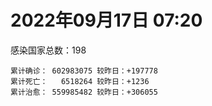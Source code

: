 
# 2022年09月17日 07:20
感染国家总数：198
```
累计确诊： 602983075 较昨日：+197778
累计死亡：   6518264 较昨日：+1236
累计治愈： 559985482 较昨日：+306055
```
<div id="main" style="width:100%;height:800px;margin-bottom:10px;"></div>
<div id="second" style="width:100%;height:1000px;margin-bottom:10px;"></div>
<div id="third" style="width:100%;height:1000px;margin-bottom:10px;"></div>
<div id="last" style="width:100%;height:3000px;"></div>

<script>
import * as echarts from "echarts";
export default {
  mounted () {
    this.chart = echarts.init(document.getElementById("main"), "dark")
    this.secondChart = echarts.init(document.getElementById("second"), "dark")
    this.thirdChart = echarts.init(document.getElementById("third"), "dark")
    this.lastChart = echarts.init(document.getElementById("last"), "dark")
    var option = {
      tooltip: { trigger: "axis", axisPointer: { type: "shadow" } },
      legend: {},
      grid: { left: "3%", right: "4%", bottom: "3%", containLabel: true },
      xAxis: { type: "value" },
      yAxis: {
        type: "category", data: ["意大利","英国","韩国","德国","巴西","法国","印度","美国",]
      },
      series: [
        { name: "新增确诊", type: "bar", stack: "total", label: { show: true }, emphasis: { focus: "series" }, data: [17362,285,0,0,0,28686,2997,27312,] }, 
        { name: "累计确诊", type: "bar", stack: "total", label: { show: true }, emphasis: { focus: "series" }, data: [22131785,23803311,24316302,32643742,34610590,34860085,44525774,97457723,] }, 
        { name: "新增死亡", type: "bar", stack: "total", label: { show: true }, emphasis: { focus: "series" }, data: [44,1,0,0,0,28,0,265,] }, 
        { name: "累计死亡", type: "bar", stack: "total", label: { show: true }, emphasis: { focus: "series" }, data: [176508,207189,27725,148845,685258,154672,528273,1078283,] }, 
        { name: "累计治愈", type: "bar", stack: "total", label: { show: true }, emphasis: { focus: "series" }, data: [21529555,24692,22999295,31882700,33706231,34310043,43947756,93768819,] },]
    }
    this.chart.setOption(option);
    var secondOption = {
      tooltip: { trigger: "axis", axisPointer: { type: "shadow" } },
      legend: {},
      grid: { left: "3%", right: "4%", bottom: "3%", containLabel: true },
      xAxis: { type: "value" },
      yAxis: {
        type: "category", data: ["墨西哥","伊朗","荷兰","阿根廷","澳大利亚","越南","西班牙","土耳其","俄罗斯","日本",]
      },
      series: [
        { name: "新增确诊", type: "bar", stack: "total", label: { show: true }, emphasis: { focus: "series" }, data: [0,644,4308,0,4771,3080,10760,0,59035,0,] }, 
        { name: "累计确诊", type: "bar", stack: "total", label: { show: true }, emphasis: { focus: "series" }, data: [7068348,7542230,8405580,9697763,10155992,11454079,13384876,16852382,20324039,20488312,] }, 
        { name: "新增死亡", type: "bar", stack: "total", label: { show: true }, emphasis: { focus: "series" }, data: [0,15,6,0,121,0,446,0,110,0,] }, 
        { name: "累计死亡", type: "bar", stack: "total", label: { show: true }, emphasis: { focus: "series" }, data: [329868,144273,22626,129830,14745,43137,113725,101068,385837,43347,] }, 
        { name: "累计治愈", type: "bar", stack: "total", label: { show: true }, emphasis: { focus: "series" }, data: [6332342,7319561,8347537,9537060,10064797,10508736,13189537,16701280,19294876,19518267,] },]
    }
    this.secondChart.setOption(secondOption);
    var thirdOption = {
      tooltip: { trigger: "axis", axisPointer: { type: "shadow" } },
      legend: {},
      grid: { left: "3%", right: "4%", bottom: "3%", containLabel: true },
      xAxis: { type: "value" },
      yAxis: {
        type: "category", data: ["以色列","泰国","马来西亚","希腊","奥地利","乌克兰","葡萄牙","波兰","哥伦比亚","印度尼西亚",]
      },
      series: [
        { name: "新增确诊", type: "bar", stack: "total", label: { show: true }, emphasis: { focus: "series" }, data: [1617,0,1977,0,0,0,2777,5427,0,2358,] }, 
        { name: "累计确诊", type: "bar", stack: "total", label: { show: true }, emphasis: { focus: "series" }, data: [4648682,4672146,4815679,4838811,4955082,5096397,5456778,6238544,6305562,6405044,] }, 
        { name: "新增死亡", type: "bar", stack: "total", label: { show: true }, emphasis: { focus: "series" }, data: [9,0,6,0,0,0,4,25,0,27,] }, 
        { name: "累计死亡", type: "bar", stack: "total", label: { show: true }, emphasis: { focus: "series" }, data: [11676,32606,36305,33829,19486,108955,24951,117341,141746,157876,] }, 
        { name: "累计治愈", type: "bar", stack: "total", label: { show: true }, emphasis: { focus: "series" }, data: [4627644,4629396,4752216,4765130,4877858,4940885,5363128,5335950,6132645,6218708,] },]
    }
    this.thirdChart.setOption(thirdOption);
    var lastOption = {
      tooltip: { trigger: "axis", axisPointer: { type: "shadow" } },
      legend: {},
      grid: { left: "3%", right: "4%", bottom: "3%", containLabel: true },
      xAxis: { type: "value" },
      yAxis: {
        type: "category", data: ["朝鲜","西撒哈拉","蒙特塞拉特岛","梵蒂冈","红宝石公主号","钻石公主号","圣文森特岛","列支敦士登公国","安圭拉","圣多美和普林西比","特克斯和凯科斯群岛","圣基茨和尼维斯","乍得","塞拉利昂","利比里亚","科摩罗","几内亚比绍","安提瓜和巴布达","尼日尔","厄立特里亚","也门","冈比亚","摩纳哥","多米尼克","中非共和国","吉布提","萨摩亚","赤道几内亚","塔吉克斯坦","南苏丹","尼加拉瓜","格林纳达","直布罗陀","圣马力诺","布基纳法索","东帝汶","刚果（布）","索马里","贝宁","圣卢西亚","马里","海地","莱索托","巴哈马","几内亚","多哥","坦桑尼亚","毛里求斯","阿鲁巴","巴布亚新几内亚","安道尔","塞舌尔","加蓬","布隆迪","叙利亚","不丹","佛得角","毛里塔尼亚","苏丹","马达加斯加","斐济","伯利兹","圭亚那","斯威士兰","新喀里多尼亚","法属波利尼西亚","苏里南","科特迪瓦","马拉维","塞内加尔","刚果（金）","法属圭亚那","巴巴多斯","安哥拉","马耳他","喀麦隆","卢旺达","柬埔寨","牙买加","波多黎各","加纳","纳米比亚","乌干达","特立尼达和多巴哥","马尔代夫","阿富汗","萨尔瓦多","冰岛","吉尔吉斯斯坦","老挝","马提尼克岛","文莱","莫桑比克","乌兹别克斯坦","津巴布韦","尼日利亚","阿尔及利亚","黑山","卢森堡","博茨瓦纳","阿尔巴尼亚","赞比亚","肯尼亚","北马其顿","波黑","阿曼","亚美尼亚","卡塔尔","洪都拉斯","埃塞俄比亚","利比亚","埃及","委内瑞拉","塞浦路斯","摩尔多瓦","爱沙尼亚","缅甸","巴勒斯坦","多米尼加","科威特","斯里兰卡","巴林","巴拉圭","沙特阿拉伯","阿塞拜疆","拉脱维亚","蒙古国","乌拉圭","巴拿马","白俄罗斯","尼泊尔","厄瓜多尔","阿联酋","哥斯达黎加","玻利维亚","古巴","危地马拉","突尼斯","斯洛文尼亚","黎巴嫩","克罗地亚","立陶宛","保加利亚","摩洛哥","芬兰","哈萨克斯坦","挪威","巴基斯坦","爱尔兰","约旦","新西兰","格鲁吉亚","斯洛伐克","新加坡","孟加拉国","匈牙利","塞尔维亚","伊拉克","瑞典","丹麦","罗马尼亚","菲律宾","南非","瑞士","捷克","秘鲁","加拿大","比利时","智利",]
      },
      series: [
        { name: "新增确诊", type: "bar", stack: "total", label: { show: true }, emphasis: { focus: "series" }, data: [0,0,0,0,0,0,0,0,0,0,0,0,0,0,0,0,0,0,0,0,0,0,30,0,0,0,0,0,0,0,0,0,0,0,0,0,0,0,0,0,38,0,0,0,0,25,0,0,0,0,0,0,0,0,0,0,2,1,0,0,0,0,0,0,0,0,0,0,0,0,0,0,51,0,20,0,1,0,0,0,0,0,0,140,0,122,0,0,0,0,0,0,8,0,0,0,15,158,0,0,75,26,9,89,144,0,0,773,0,20,4,0,0,0,0,0,305,0,0,0,51,255,0,98,234,1369,0,0,0,0,60,0,441,0,0,19,0,0,2198,213,727,1495,0,12,0,0,0,0,0,0,0,0,73,2309,363,0,2740,0,0,566,0,2626,279,0,2502,0,0,0,3696,] }, 
        { name: "累计确诊", type: "bar", stack: "total", label: { show: true }, emphasis: { focus: "series" }, data: [1,10,11,29,620,712,2298,3026,3851,6193,6380,6541,7560,7750,7929,8467,8796,9008,9931,10164,11932,12508,14501,14852,14904,15690,15889,16991,17786,17823,18491,19473,20069,20552,21128,23217,24837,27197,27638,28894,32478,33721,34287,37187,37652,38703,39253,40342,42914,44931,46147,46358,48668,49370,57207,61419,62352,62780,63275,66652,68223,68612,71239,73374,74086,76578,81078,86990,87946,88230,92751,93837,102119,103131,114368,121652,132481,137752,151016,151732,168616,169253,169396,182043,184966,196992,201785,205284,205920,215322,220192,224610,230192,244006,256939,264744,270599,278134,288658,326127,331459,333363,338324,342075,397822,397993,439302,440060,455669,493423,506922,515645,544057,579899,583183,599493,618303,620548,641677,657745,670570,675460,715806,815035,819124,913371,981618,982846,984234,994037,999181,1000214,1022066,1066630,1106900,1110990,1114758,1145163,1153964,1213589,1223641,1233862,1250627,1264743,1277473,1392259,1461388,1571628,1660635,1742256,1762125,1762206,1838466,1871900,2016946,2070443,2330341,2458509,2578521,3101027,3249108,3916162,4015626,4053996,4070913,4130040,4197701,4511590,4580469,] }, 
        { name: "新增死亡", type: "bar", stack: "total", label: { show: true }, emphasis: { focus: "series" }, data: [0,0,0,0,0,0,0,0,0,0,0,0,0,0,0,0,0,0,0,0,0,0,0,0,0,0,0,0,0,0,0,0,0,0,0,0,0,0,0,0,0,0,0,0,0,0,0,0,0,0,0,0,0,0,0,0,0,0,0,0,0,0,0,0,0,0,0,0,0,0,0,0,0,0,0,0,0,0,0,0,0,0,0,1,0,2,0,0,0,0,0,0,0,0,0,0,0,0,0,0,0,0,0,1,2,0,0,0,0,0,0,0,0,0,0,0,0,0,0,0,5,1,0,3,5,4,0,0,0,0,1,0,0,0,0,0,0,0,3,2,7,3,0,0,0,0,0,0,0,0,0,0,3,0,2,0,10,0,0,3,0,32,0,0,11,0,0,0,28,] }, 
        { name: "累计死亡", type: "bar", stack: "total", label: { show: true }, emphasis: { focus: "series" }, data: [1,1,1,0,10,13,12,59,12,76,36,46,193,126,294,161,175,145,312,103,2155,372,63,68,113,189,29,183,125,138,225,236,108,118,387,138,386,1352,163,391,739,857,704,833,449,284,845,1023,227,664,155,169,306,38,3163,21,410,994,4961,1410,878,680,1280,1422,314,649,1384,822,2680,1968,1422,409,559,1917,803,1935,1466,3056,3288,2609,1459,4065,3628,4184,308,7794,4228,213,2991,757,1042,225,2221,1637,5596,3155,6879,2778,1123,2787,3585,4017,5675,9521,16108,4260,8669,682,10989,7572,6437,24613,5809,1173,11808,2661,19444,5403,4384,2563,16742,1519,19530,9327,9881,5969,2179,7462,8487,7118,12016,35885,2342,8893,22226,8530,19698,29243,6802,10655,16834,9304,37667,16276,5858,13690,4038,30604,7862,14114,2882,16900,20429,1605,29339,47409,16865,25348,20069,6993,66888,62479,102146,14171,40943,216235,44347,32625,60909,] }, 
        { name: "累计治愈", type: "bar", stack: "total", label: { show: true }, emphasis: { focus: "series" }, data: [0,9,2,29,0,699,2233,2948,3821,6101,6321,6482,4874,4393,7544,8302,8301,8830,8890,10056,9119,12028,14372,14554,14520,15427,1605,16661,17264,17335,4225,19142,16579,20351,20632,23035,24006,13182,27322,28369,30974,31266,25811,36013,36880,38207,183,38669,42438,43982,45938,45977,48235,48578,53946,61313,61875,61776,57200,65216,66274,67796,69834,71945,73639,33500,49620,86128,84797,86137,83504,11254,101198,101155,113035,118616,130955,134638,97902,129614,167123,164813,100431,173252,163687,175484,179410,75685,196406,7660,0,222140,227882,241486,251102,257909,182230,274224,283668,322955,325449,329137,332554,331865,376230,384669,425531,433396,132498,471807,500468,442182,536557,574797,504142,524990,594984,608749,636343,654870,653740,671755,694789,802182,807433,891237,977806,973869,972298,985592,985103,960083,1001630,860711,1043944,1102308,1092521,983630,1122819,1087587,1201917,1206296,1203247,1248305,1250685,1364155,1455973,1535109,1645639,1725175,1749317,1637293,1814365,1792984,1960047,1988759,2258820,2431657,2537473,3085984,3152466,3827320,3907091,3980887,4010731,3897365,4087592,4432111,4504692,] },]
    }
    this.lastChart.setOption(lastOption);
  }
};
</script>

|国家|新增确诊|累计确诊|新增死亡|累计死亡|累计治愈|
|:--:|---:|---:|---:|---:|---:|
|美国|27312|97457723|265|1078283|93768819|
|印度|2997|44525774|0|528273|43947756|
|法国|28686|34860085|28|154672|34310043|
|巴西|0|34610590|0|685258|33706231|
|德国|0|32643742|0|148845|31882700|
|韩国|0|24316302|0|27725|22999295|
|英国|285|23803311|1|207189|24692|
|意大利|17362|22131785|44|176508|21529555|
|日本|0|20488312|0|43347|19518267|
|俄罗斯|59035|20324039|110|385837|19294876|
|土耳其|0|16852382|0|101068|16701280|
|西班牙|10760|13384876|446|113725|13189537|
|越南|3080|11454079|0|43137|10508736|
|澳大利亚|4771|10155992|121|14745|10064797|
|阿根廷|0|9697763|0|129830|9537060|
|荷兰|4308|8405580|6|22626|8347537|
|伊朗|644|7542230|15|144273|7319561|
|墨西哥|0|7068348|0|329868|6332342|
|印度尼西亚|2358|6405044|27|157876|6218708|
|哥伦比亚|0|6305562|0|141746|6132645|
|波兰|5427|6238544|25|117341|5335950|
|葡萄牙|2777|5456778|4|24951|5363128|
|乌克兰|0|5096397|0|108955|4940885|
|奥地利|0|4955082|0|19486|4877858|
|希腊|0|4838811|0|33829|4765130|
|马来西亚|1977|4815679|6|36305|4752216|
|泰国|0|4672146|0|32606|4629396|
|以色列|1617|4648682|9|11676|4627644|
|智利|3696|4580469|28|60909|4504692|
|比利时|0|4511590|0|32625|4432111|
|加拿大|0|4197701|0|44347|4087592|
|秘鲁|0|4130040|0|216235|3897365|
|捷克|2502|4070913|11|40943|4010731|
|瑞士|0|4053996|0|14171|3980887|
|南非|279|4015626|0|102146|3907091|
|菲律宾|2626|3916162|32|62479|3827320|
|罗马尼亚|0|3249108|0|66888|3152466|
|丹麦|566|3101027|3|6993|3085984|
|瑞典|0|2578521|0|20069|2537473|
|伊拉克|0|2458509|0|25348|2431657|
|塞尔维亚|2740|2330341|10|16865|2258820|
|匈牙利|0|2070443|0|47409|1988759|
|孟加拉国|363|2016946|2|29339|1960047|
|新加坡|2309|1871900|0|1605|1792984|
|斯洛伐克|73|1838466|3|20429|1814365|
|格鲁吉亚|0|1762206|0|16900|1637293|
|新西兰|0|1762125|0|2882|1749317|
|约旦|0|1742256|0|14114|1725175|
|爱尔兰|0|1660635|0|7862|1645639|
|巴基斯坦|0|1571628|0|30604|1535109|
|挪威|0|1461388|0|4038|1455973|
|哈萨克斯坦|0|1392259|0|13690|1364155|
|芬兰|0|1277473|0|5858|1250685|
|摩洛哥|12|1264743|0|16276|1248305|
|保加利亚|0|1250627|0|37667|1203247|
|立陶宛|1495|1233862|3|9304|1206296|
|克罗地亚|727|1223641|7|16834|1201917|
|黎巴嫩|213|1213589|2|10655|1087587|
|斯洛文尼亚|2198|1153964|3|6802|1122819|
|突尼斯|0|1145163|0|29243|983630|
|危地马拉|0|1114758|0|19698|1092521|
|古巴|19|1110990|0|8530|1102308|
|玻利维亚|0|1106900|0|22226|1043944|
|哥斯达黎加|0|1066630|0|8893|860711|
|阿联酋|441|1022066|0|2342|1001630|
|厄瓜多尔|0|1000214|0|35885|960083|
|尼泊尔|60|999181|1|12016|985103|
|白俄罗斯|0|994037|0|7118|985592|
|巴拿马|0|984234|0|8487|972298|
|乌拉圭|0|982846|0|7462|973869|
|蒙古国|0|981618|0|2179|977806|
|拉脱维亚|1369|913371|4|5969|891237|
|阿塞拜疆|234|819124|5|9881|807433|
|沙特阿拉伯|98|815035|3|9327|802182|
|巴拉圭|0|715806|0|19530|694789|
|巴林|255|675460|1|1519|671755|
|斯里兰卡|51|670570|5|16742|653740|
|科威特|0|657745|0|2563|654870|
|多米尼加|0|641677|0|4384|636343|
|巴勒斯坦|0|620548|0|5403|608749|
|缅甸|305|618303|0|19444|594984|
|爱沙尼亚|0|599493|0|2661|524990|
|摩尔多瓦|0|583183|0|11808|504142|
|塞浦路斯|0|579899|0|1173|574797|
|委内瑞拉|0|544057|0|5809|536557|
|埃及|0|515645|0|24613|442182|
|利比亚|4|506922|0|6437|500468|
|埃塞俄比亚|20|493423|0|7572|471807|
|洪都拉斯|0|455669|0|10989|132498|
|卡塔尔|773|440060|0|682|433396|
|亚美尼亚|0|439302|0|8669|425531|
|阿曼|0|397993|0|4260|384669|
|波黑|144|397822|2|16108|376230|
|北马其顿|89|342075|1|9521|331865|
|肯尼亚|9|338324|0|5675|332554|
|赞比亚|26|333363|0|4017|329137|
|阿尔巴尼亚|75|331459|0|3585|325449|
|博茨瓦纳|0|326127|0|2787|322955|
|卢森堡|0|288658|0|1123|283668|
|黑山|158|278134|0|2778|274224|
|阿尔及利亚|15|270599|0|6879|182230|
|尼日利亚|0|264744|0|3155|257909|
|津巴布韦|0|256939|0|5596|251102|
|乌兹别克斯坦|0|244006|0|1637|241486|
|莫桑比克|8|230192|0|2221|227882|
|文莱|0|224610|0|225|222140|
|马提尼克岛|0|220192|0|1042|0|
|老挝|0|215322|0|757|7660|
|吉尔吉斯斯坦|0|205920|0|2991|196406|
|冰岛|0|205284|0|213|75685|
|萨尔瓦多|0|201785|0|4228|179410|
|阿富汗|122|196992|2|7794|175484|
|马尔代夫|0|184966|0|308|163687|
|特立尼达和多巴哥|140|182043|1|4184|173252|
|乌干达|0|169396|0|3628|100431|
|纳米比亚|0|169253|0|4065|164813|
|加纳|0|168616|0|1459|167123|
|波多黎各|0|151732|0|2609|129614|
|牙买加|0|151016|0|3288|97902|
|柬埔寨|0|137752|0|3056|134638|
|卢旺达|1|132481|0|1466|130955|
|喀麦隆|0|121652|0|1935|118616|
|马耳他|20|114368|0|803|113035|
|安哥拉|0|103131|0|1917|101155|
|巴巴多斯|51|102119|0|559|101198|
|法属圭亚那|0|93837|0|409|11254|
|刚果（金）|0|92751|0|1422|83504|
|塞内加尔|0|88230|0|1968|86137|
|马拉维|0|87946|0|2680|84797|
|科特迪瓦|0|86990|0|822|86128|
|苏里南|0|81078|0|1384|49620|
|法属波利尼西亚|0|76578|0|649|33500|
|新喀里多尼亚|0|74086|0|314|73639|
|斯威士兰|0|73374|0|1422|71945|
|圭亚那|0|71239|0|1280|69834|
|伯利兹|0|68612|0|680|67796|
|斐济|0|68223|0|878|66274|
|马达加斯加|0|66652|0|1410|65216|
|苏丹|0|63275|0|4961|57200|
|毛里塔尼亚|1|62780|0|994|61776|
|佛得角|2|62352|0|410|61875|
|不丹|0|61419|0|21|61313|
|叙利亚|0|57207|0|3163|53946|
|布隆迪|0|49370|0|38|48578|
|加蓬|0|48668|0|306|48235|
|塞舌尔|0|46358|0|169|45977|
|安道尔|0|46147|0|155|45938|
|巴布亚新几内亚|0|44931|0|664|43982|
|阿鲁巴|0|42914|0|227|42438|
|毛里求斯|0|40342|0|1023|38669|
|坦桑尼亚|0|39253|0|845|183|
|多哥|25|38703|0|284|38207|
|几内亚|0|37652|0|449|36880|
|巴哈马|0|37187|0|833|36013|
|莱索托|0|34287|0|704|25811|
|海地|0|33721|0|857|31266|
|马里|38|32478|0|739|30974|
|圣卢西亚|0|28894|0|391|28369|
|贝宁|0|27638|0|163|27322|
|索马里|0|27197|0|1352|13182|
|刚果（布）|0|24837|0|386|24006|
|东帝汶|0|23217|0|138|23035|
|布基纳法索|0|21128|0|387|20632|
|圣马力诺|0|20552|0|118|20351|
|直布罗陀|0|20069|0|108|16579|
|格林纳达|0|19473|0|236|19142|
|尼加拉瓜|0|18491|0|225|4225|
|南苏丹|0|17823|0|138|17335|
|塔吉克斯坦|0|17786|0|125|17264|
|赤道几内亚|0|16991|0|183|16661|
|萨摩亚|0|15889|0|29|1605|
|吉布提|0|15690|0|189|15427|
|中非共和国|0|14904|0|113|14520|
|多米尼克|0|14852|0|68|14554|
|摩纳哥|30|14501|0|63|14372|
|冈比亚|0|12508|0|372|12028|
|也门|0|11932|0|2155|9119|
|厄立特里亚|0|10164|0|103|10056|
|尼日尔|0|9931|0|312|8890|
|安提瓜和巴布达|0|9008|0|145|8830|
|几内亚比绍|0|8796|0|175|8301|
|科摩罗|0|8467|0|161|8302|
|利比里亚|0|7929|0|294|7544|
|塞拉利昂|0|7750|0|126|4393|
|乍得|0|7560|0|193|4874|
|圣基茨和尼维斯|0|6541|0|46|6482|
|特克斯和凯科斯群岛|0|6380|0|36|6321|
|圣多美和普林西比|0|6193|0|76|6101|
|安圭拉|0|3851|0|12|3821|
|列支敦士登公国|0|3026|0|59|2948|
|圣文森特岛|0|2298|0|12|2233|
|钻石公主号|0|712|0|13|699|
|红宝石公主号|0|620|0|10|0|
|梵蒂冈|0|29|0|0|29|
|蒙特塞拉特岛|0|11|0|1|2|
|西撒哈拉|0|10|0|1|9|
|朝鲜|0|1|0|1|0|

